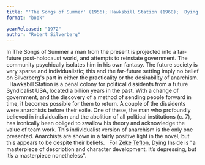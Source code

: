 ```yaml
---
title: "'The Songs of Summer' (1956); Hawksbill Station (1968);  Dying Inside"
format: "book"

yearReleased: "1972"
author: "Robert Silverberg"
---
```

In The Songs of Summer a man from the present is projected into a far-future post-holocaust world, and attempts to reinstate government. The community psychically isolates him in his own fantasy. The future society is very sparse and individualistic; this and the far-future setting imply no belief on Silverberg's part in either the practicality or the desirability of anarchism.
 
Hawksbill Station is a penal colony for political dissidents from a future Syndicalist USA, located a billion years in the past. With a change of government, and the discovery of a method of sending people forward in time, it becomes possible for them to return. A couple of the dissidents were anarchists before their exile. One of these, the man who profoundly believed in individualism and the abolition of all political institutions (c. 7), has ironically been obliged to swallow his theory and acknowledge the value of team work.  This individualist version of anarchism is the only one presented. Anarchists are shown in a fairly positive light in the novel, but this appears to be despite their beliefs.
 
For <a href="https://seesharppress.wordpress.com/page/19/">Zeke Teflon</a>, Dying  Inside is "a masterpiece of description and character development. It’s  depressing, but it’s a masterpiece nonetheless".
 